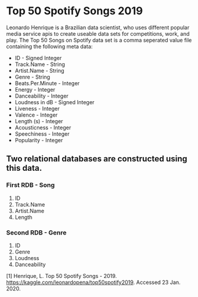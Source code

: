 # Top 50 Spotify Songs 2019

Leonardo Henrique is a Brazilian data scientist, who uses different popular media service apis to create useable data sets for competitions, work, and play. The Top 50 Songs on Spotify data set is a comma seperated value file containing the following meta data:

<ul>
  <li>ID - Signed Integer</li>
  <li>Track.Name - String</li>
  <li>Artist.Name - String</li>
  <li>Genre - String</li>
  <li>Beats.Per.Minute - Integer</li>
  <li>Energy - Integer</li>
  <li>Danceability - Integer</li>
  <li>Loudness in dB - Signed Integer</li>
  <li>Liveness - Integer</li>
  <li>Valence - Integer</li>
  <li>Length (s) - Integer</li>
  <li>Acousticness - Integer</li>
  <li>Speechiness - Integer</li>
  <li>Popularity - Integer</li>
</ul>

## Two relational databases are constructed using this data.

### First RDB - Song
<ol>
  <li>ID</li>
  <li>Track.Name</li>
  <li>Artist.Name</li>
  <li>Length</li>
</ol>

### Second RDB - Genre
<ol>
  <li>ID</li>
  <li>Genre</li>
  <li>Loudness</li>
  <li>Danceability</li>
</ol>

<a id="1">[1]</a>
Henrique, L. Top 50 Spotify Songs - 2019. https://kaggle.com/leonardopena/top50spotify2019. Accessed 23 Jan. 2020.
